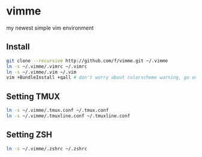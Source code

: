 vimme
=====

my newest simple vim environment

## Install

```bash
git clone --recursive http://github.com/f/vimme.git ~/.vimme
ln -s ~/.vimme/.vimrc ~/.vimrc
ln -s ~/.vimme/.vim ~/.vim
vim +BundleInstall +qall # don't worry about colorscheme warning, go on
```

## Setting TMUX
```bash
ln -s ~/.vimme/.tmux.conf ~/.tmux.conf
ln -s ~/.vimme/.tmuxline.conf ~/.tmuxline.conf
```

## Setting ZSH
```bash
ln -s ~/.vimme/.zshrc ~/.zshrc
```
